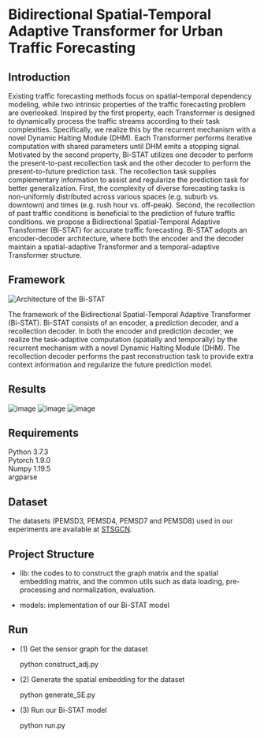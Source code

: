 # Bidirectional Spatial-Temporal Adaptive Transformer for Urban Traffic Forecasting

## Introduction
Existing traffic forecasting methods focus on spatial-temporal dependency modeling, while two intrinsic properties of the traffic forecasting problem are overlooked. Inspired by the first property, each Transformer is designed to dynamically process the traffic streams according to their task complexities. Specifically, we realize this by the recurrent mechanism with a novel Dynamic Halting Module (DHM). Each Transformer performs iterative computation with shared parameters until DHM emits a stopping signal. Motivated by the second property, Bi-STAT utilizes one decoder to perform the present-to-past recollection task and the other decoder to perform the present-to-future prediction task. The recollection task supplies complementary information to assist and regularize the prediction task for better generalization. First, the complexity of diverse forecasting tasks is non-uniformly distributed across various spaces (e.g. suburb vs. downtown) and times (e.g. rush hour vs. off-peak).  Second, the recollection of past traffic conditions is beneficial to the prediction of future traffic conditions.  we propose a Bidirectional Spatial-Temporal Adaptive Transformer (Bi-STAT) for accurate traffic forecasting. Bi-STAT adopts an encoder-decoder architecture, where both the encoder and the decoder maintain a spatial-adaptive Transformer and a temporal-adaptive Transformer structure. 

## Framework
![Architecture of the Bi-STAT](https://github.com/chenchl19941118/Bi-STAT/assets/25497533/fc56f193-6b2b-4777-9b82-612a3cc7265b)

The framework of the Bidirectional Spatial-Temporal Adaptive Transformer (Bi-STAT). Bi-STAT consists of an encoder, a prediction decoder, and
a recollection decoder. In both the encoder and prediction decoder, we realize the task-adaptive computation (spatially and temporally) by the recurrent
mechanism with a novel Dynamic Halting Module (DHM). The recollection decoder performs the past reconstruction task to provide extra context information
and regularize the future prediction model.

## Results
![image](https://github.com/chenchl19941118/Bi-STAT/assets/25497533/e6269451-bec6-4ba2-8042-537028a50a44)
![image](https://github.com/chenchl19941118/Bi-STAT/assets/25497533/914db691-7ea7-48b1-949b-c9cb5e71c4bd)
![image](https://github.com/chenchl19941118/Bi-STAT/assets/25497533/f4beedf0-b148-451c-a278-7db6abcb068f)



## Requirements

Python 3.7.3   
Pytorch 1.9.0   
Numpy 1.19.5   
argparse

## Dataset

The datasets (PEMSD3, PEMSD4, PEMSD7 and PEMSD8) used in our experiments are available at [STSGCN](https://github.com/Davidham3/STSGCN).

## Project Structure

* lib: the codes to to construct the graph matrix and the spatial embedding matrix, and the common utils such as data loading, pre-processing and normalization, evaluation.

* models: implementation of our Bi-STAT model


## Run 

* (1) Get the sensor graph for the dataset
  
    python construct_adj.py 

* (2) Generate the spatial embedding for the dataset
  
    python generate_SE.py

* (3) Run our Bi-STAT model

    python run.py 

